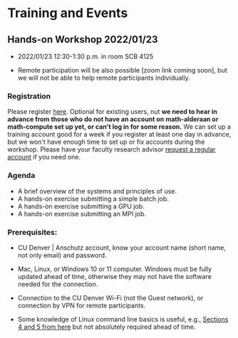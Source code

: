 # Training and Events

## Hands-on Workshop 2022/01/23 

* 2022/01/23 12:30-1:30 p.m. in room SCB 4125

* Remote participation will be also possible [zoom link coming soon], but we will not be able to help remote participants individually. 

### Registration

Please register [here](https://forms.office.com/r/0FN7UbtgCn). Optional for existing users, nut **we need to hear in advance from those who do not have an account on math-alderaan or math-compute set up yet, or can't log in for some reason.** We can set up a training account good for a week if you register at least one day in advance, but we won't have enough time to set up or fix accounts during the workshop. Please have your faculty research advisor [request a regular account](../accounts) if you need one. 

### Agenda

* A brief overview of the systems and principles of use.
* A hands-on exercise submitting a simple batch job.
* A hands-on exercise submitting a GPU job.
* A hands-on exercise submitting an MPI job.
 
### Prerequisites:

* CU Denver | Anschutz account, know your account name (short name, not only email) and password.  

* Mac, Linux, or Windows 10 or 11 computer. Windows must be fully updated ahead of time, otherwise they may not have the software needed for the connection.
 
* Connection to the CU Denver Wi-Fi (not the Guest network), or connection by VPN for remote participants.

* Some knowledge of Linux command line basics is useful, e.g., [Sections 4 and 5 from here](https://ubuntu.com/tutorials/command-line-for-beginners#1-overview) but not absolutely required ahead of time.
 


